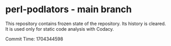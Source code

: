 # perl-podlators - main branch

This repository contains frozen state of the repository.
Its history is cleared. It is used only for static code
analysis with Codacy.

Commit Time: 1704344598